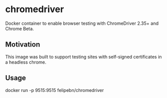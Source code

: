 # chromedriver
Docker container to enable browser testing with ChromeDriver 2.35+ and Chrome Beta.

## Motivation

This image was built to support testing sites with self-signed certificates in a headless chrome.

## Usage

docker run -p 9515:9515 felipebn/chromedriver